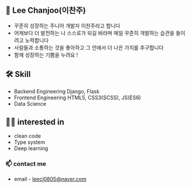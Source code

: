 ## 🌱 Lee Chanjoo(이찬주) 
- 꾸준히 성장하는 주니어 개발자 이찬주라고 합니다
- 어제보다 더 발전하는 나 스스로가 되길 바라며 매일 꾸준히 개발하는 습관을 들이려고 노력합니다
- 사람들과 소통하는 것을 좋아하고 그 안에서 더 나은 가치를 추구합니다
- 함께 성장하는 기쁨을 누려요 !


## 🛠 Skill
- Backend Engineering
  Django, Flask
- Frontend Engineering
  HTML5, CSS3(SCSS), JS(ES6)
- Data Science

## ✍🏻 interested in
- clean code
- Type system
- Deep learning

### 📫 contact me
- email - leecj0805@naver.com




